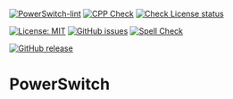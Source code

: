 [![PowerSwitch-lint](https://github.com/johngavel/PowerSwitch/actions/workflows/lint.yml/badge.svg)](https://github.com/johngavel/PowerSwitch/actions/workflows/lint.yml)
[![CPP Check](https://github.com/johngavel/PowerSwitch/actions/workflows/cpp-check.yml/badge.svg)](https://github.com/johngavel/PowerSwitch/actions/workflows/cpp-check.yml)
[![Check License status](https://github.com/johngavel/PowerSwitch/actions/workflows/check-license.yml/badge.svg)](https://github.com/johngavel/PowerSwitch/actions/workflows/check-license.yml)

[![License: MIT](https://img.shields.io/badge/license-MIT-green.svg)](https://github.com/johngavel/PowerSwitch/blob/master/LICENSE)
[![GitHub issues](https://img.shields.io/github/issues/johngavel/PowerSwitch.svg)](https://github.com/johngavel/PowerSwitch/issues)
[![Spell Check](https://github.com/johngavel/PowerSwitch/actions/workflows/spell-check.yml/badge.svg)](https://github.com/johngavel/PowerSwitch/actions/workflows/spell-check.yml)

[![GitHub release](https://img.shields.io/github/release/johngavel/PowerSwitch.svg?maxAge=3600)](https://github.com/johngavel/PowerSwitch/releases)

# PowerSwitch 

